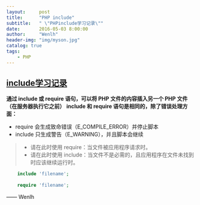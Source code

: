 ```yaml
---
layout:     post
title:      "PHP include"
subtitle:   " \"PHPinclude学习记录\""
date:       2016-05-03 8:00:00
author:     "Wenlh"
header-img: "img/myson.jpg"
catalog: true
tags:
    - PHP
---
```


## [include学习记录](http://www.w3school.com.cn/php/php_includes.asp)  

**通过 include 或 require 语句，可以将 PHP 文件的内容插入另一个 PHP 文件（在服务器执行它之前）**
**include 和 require 语句是相同的，除了错误处理方面：**

* require 会生成致命错误（E_COMPILE_ERROR）并停止脚本
* include 只生成警告（E_WARNING），并且脚本会继续

> * 请在此时使用 require：当文件被应用程序请求时。
> * 请在此时使用 include：当文件不是必需的，且应用程序在文件未找到时应该继续运行时。

```php
	include 'filename';
	
	require 'filename';
```


—— Wenlh
